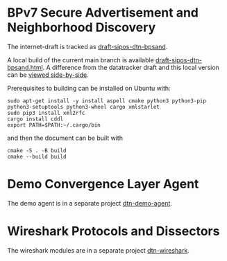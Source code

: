 # BPv7 Secure Advertisement and Neighborhood Discovery

The internet-draft is tracked as [draft-sipos-dtn-bpsand](https://datatracker.ietf.org/doc/draft-sipos-dtn-bpsand/).

A local build of the current main branch is available [draft-sipos-dtn-bpsand.html](https://briansipos.github.io/dtn-neighbor-msg/draft-sipos-dtn-bpsand.html).
A difference from the datatracker draft and this local version can be [viewed side-by-side](https://author-tools.ietf.org/diff?doc_1=draft-sipos-dtn-bpsand&url_2=https://briansipos.github.io/dtn-neighbor-msg/draft-sipos-dtn-bpsand.txt&raw=1).

Prerequisites to building can be installed on Ubuntu with:
```
sudo apt-get install -y install aspell cmake python3 python3-pip python3-setuptools python3-wheel cargo xmlstarlet
sudo pip3 install xml2rfc
cargo install cddl
export PATH=$PATH:~/.cargo/bin
```
and then the document can be built with
```
cmake -S . -B build
cmake --build build
```

# Demo Convergence Layer Agent

The demo agent is in a separate project [dtn-demo-agent](https://github.com/BSipos-RKF/dtn-demo-agent).

# Wireshark Protocols and Dissectors

The wireshark modules are in a separate project [dtn-wireshark](https://github.com/BSipos-RKF/dtn-wireshark).
